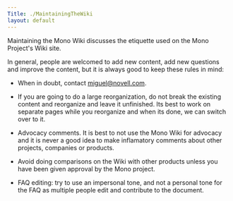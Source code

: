 ```yaml
---
Title: ./MaintainingTheWiki
layout: default
---
```


Maintaining the Mono Wiki discusses the etiquette used on the Mono
Project's Wiki site.

In general, people are welcomed to add new content, add new questions
and improve the content, but it is always good to keep these rules in
mind:

-   When in doubt, contact miguel@novell.com.

-   If you are going to do a large reorganization, do not break the
    existing content and reorganize and leave it unfinished. Its best to
    work on separate pages while you reorganize and when its done, we
    can switch over to it.

-   Advocacy comments. It is best to not use the Mono Wiki for advocacy
    and it is never a good idea to make inflamatory comments about other
    projects, companies or products.

-   Avoid doing comparisons on the Wiki with other products unless you
    have been given approval by the Mono project.

-   FAQ editing: try to use an impersonal tone, and not a personal tone
    for the FAQ as multiple people edit and contribute to the document.
